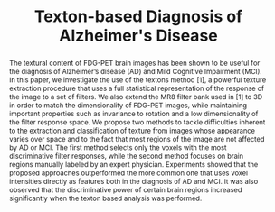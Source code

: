 ---
id:             2013-textons
title:          "Texton-based Diagnosis of Alzheimer's Disease"
authors:        
    - Me
    - Margarida
    - DurvalCosta
venue:          IEEE Int. Workshop on Machine Learning for Signal Processing (MLSP), Southampton, UK, 2013.
year:           "2013"
thumbnail:      assets/publications/2013-textons/thumbnail.png
bibtex:         "@inproceedings{Morgado:MLSP13,<br>&emsp;title={Texton-based diagnosis of Alzheimer's disease},<br>&emsp;author={Pedro Morgado, Margarida Silveira and Durval Campos Costa},<br>&emsp;booktitle={Machine Learning for Signal Processing (MLSP), 2013 IEEE International Workshop on},<br>&emsp;year={2013},<br>&emsp;organization={IEEE}<br>}"
links:
    paper:        assets/publications/2013-textons/paper.pdf
layout: project
short_title: Texton-based AD diagnosis
abstract: "The textural content of FDG-PET brain images has been shown to be useful for the diagnosis of Alzheimer’s disease (AD) and Mild Cognitive Impairment (MCI). In this paper, we investigate the use of the textons method [1], a powerful texture extraction procedure that uses a full statistical representation of the response of the image to a set of filters. We also extend the MR8 filter bank used in [1] to 3D in order to match the dimensionality of FDG-PET images, while maintaining important properties such as invariance to rotation and a low dimensionality of the filter response space. We propose two methods to tackle difficulties inherent to the extraction and classification of texture from images whose appearance varies over space and to the fact that most regions of the image are not affected by AD or MCI. The first method selects only the voxels with the most discriminative filter responses, while the second method focuses on brain regions manually labeled by an expert physician. Experiments showed that the proposed approaches outperformed the more common one that uses voxel intensities directly as features both in the diagnosis of AD and MCI. It was also observed that the discriminative power of certain brain regions increased significantly when the texton based analysis was performed."
---